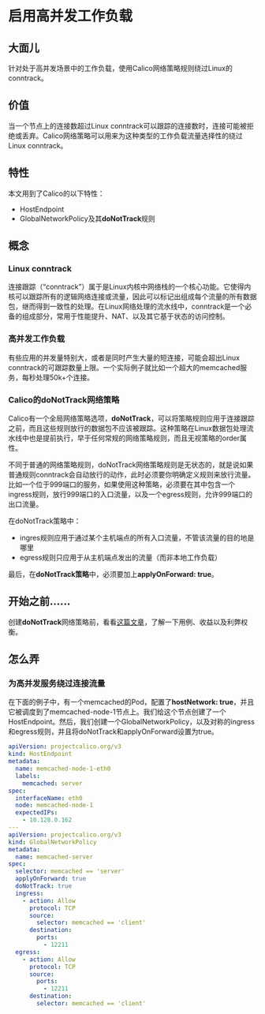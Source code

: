 # 启用高并发工作负载

## 大面儿

针对处于高并发场景中的工作负载，使用Calico网络策略规则绕过Linux的conntrack。

## 价值

当一个节点上的连接数超过Linux conntrack可以跟踪的连接数时，连接可能被拒绝或丢弃。Calico网络策略可以用来为这种类型的工作负载流量选择性的绕过Linux conntrack。

## 特性

本文用到了Calico的以下特性：

- HostEndpoint
- GlobalNetworkPolicy及其**doNotTrack**规则

## 概念

### Linux conntrack

连接跟踪（“conntrack”）属于是Linux内核中网络栈的一个核心功能。它使得内核可以跟踪所有的逻辑网络连接或流量，因此可以标记出组成每个流量的所有数据包，继而得到一致性的处理。在Linux网络处理的流水线中，conntrack是一个必备的组成部分，常用于性能提升、NAT、以及其它基于状态的访问控制。

### 高并发工作负载

有些应用的并发量特别大，或者是同时产生大量的短连接，可能会超出Linux conntrack的可跟踪数量上限。一个实际例子就比如一个超大的memcached服务，每秒处理50k+个连接。

### Calico的doNotTrack网络策略

Calico有一个全局网络策略选项，**doNotTrack**，可以将策略规则应用于连接跟踪之前，而且这些规则放行的数据包不应该被跟踪。这种策略在Linux数据包处理流水线中也是提前执行，早于任何常规的网络策略规则，而且无视策略的order属性。

不同于普通的网络策略规则，doNotTrack网络策略规则是无状态的，就是说如果普通规则conntrack会自动放行的动作，此时必须要你明确定义规则来放行流量。比如一个位于999端口的服务，如果使用这种策略，必须要在其中包含一个ingress规则，放行999端口的入口流量，以及一个egress规则，允许999端口的出口流量。

在doNotTrack策略中：

- ingres规则应用于通过某个主机端点的所有入口流量，不管该流量的目的地是哪里
- egress规则只应用于从主机端点发出的流量（而非本地工作负载）

最后，在**doNotTrack策略**中，必须要加上**applyOnForward: true**。

## 开始之前……

创建**doNotTrack**网络策略前，看看[这篇文章](https://www.tigera.io/blog/when-linux-conntrack-is-no-longer-your-friend/)，了解一下用例、收益以及利弊权衡。

## 怎么弄

### 为高并发服务绕过连接流量

在下面的例子中，有一个memcached的Pod，配置了**hostNetwork: true**，并且它被调度到了memcached-node-1节点上。我们给这个节点创建了一个HostEndpoint。然后，我们创建一个GlobalNetworkPolicy，以及对称的ingress和egress规则，并且将doNotTrack和applyOnForward设置为true。

```yaml
apiVersion: projectcalico.org/v3
kind: HostEndpoint
metadata:
  name: memcached-node-1-eth0
  labels:
    memcached: server
spec:
  interfaceName: eth0  
  node: memcached-node-1  
  expectedIPs:
    - 10.128.0.162  
---
apiVersion: projectcalico.org/v3
kind: GlobalNetworkPolicy
metadata:
  name: memcached-server
spec:
  selector: memcached == 'server'
  applyOnForward: true
  doNotTrack: true
  ingress:
    - action: Allow
      protocol: TCP
      source:
        selector: memcached == 'client'
      destination:
        ports:
          - 12211
  egress:
    - action: Allow
      protocol: TCP
      source:
        ports:
          - 12211
      destination:
        selector: memcached == 'client'
```